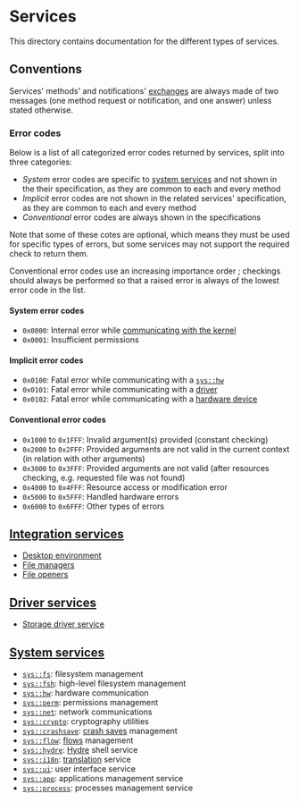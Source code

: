 # Services

This directory contains documentation for the different types of services.

## Conventions

Services' methods' and notifications' [exchanges](../kernel/ipc.md#exchanges-and-messages) are always made of two messages (one method request or notification, and one answer) unless stated otherwise.

### Error codes

Below is a list of all categorized error codes returned by services, split into three categories:

* _System_ error codes are specific to [system services](system/README.md) and not shown in the their specification, as they are common to each and every method
* _Implicit_ error codes are not shown in the related services' specification, as they are common to each and every method
* _Conventional_ error codes are always shown in the specifications


Note that some of these cotes are optional, which means they must be used for specific types of errors, but some services may not support the required check to return them.

Conventional error codes use an increasing importance order ; checkings should always be performed so that a raised error is always of the lowest error code in the list.

#### System error codes

- `0x0000`: Internal error while [communicating with the kernel](../kernel/kpc.md)
- `0x0001`: Insufficient permissions

#### Implicit error codes

- `0x0100`: Fatal error while communicating with a [`sys::hw`](system/hw.md)
- `0x0101`: Fatal error while communicating with a [driver](system/hw.md#drivers)
- `0x0102`: Fatal error while communicating with a [hardware device](../kernel/syscalls.md)

#### Conventional error codes

- `0x1000` to `0x1FFF`: Invalid argument(s) provided (constant checking)
- `0x2000` to `0x2FFF`: Provided arguments are not valid in the current context (in relation with other arguments)
- `0x3000` to `0x3FFF`: Provided arguments are not valid (after resources checking, e.g. requested file was not found)
- `0x4000` to `0x4FFF`: Resource access or modification error
- `0x5000` to `0x5FFF`: Handled hardware errors
- `0x6000` to `0x6FFF`: Other types of errors

## [Integration services](integration/README.md)

* [Desktop environment](integration/desktop-environments.md)
* [File managers](integration/file-managers.md)
* [File openers](integration/file-openers.md)

## [Driver services](drivers/README.md)

* [Storage driver service](drivers/storage.md)

## [System services](system/README.md)

* [`sys::fs`](system/fs.md): filesystem management
* [`sys::fsh`](system/fsh.md): high-level filesystem management
* [`sys::hw`](system/hw.md): hardware communication
* [`sys::perm`](system/perm.md): permissions management
* [`sys::net`](system/net.md): network communications
* [`sys::crypto`](system/crypto.md): cryptography utilities
* [`sys::crashsave`](system/crashsave.md): [crash saves](../../features/crash-saves.md) management
* [`sys::flow`](system/flow.md): [flows](..//filesystem.md#flows) management
* [`sys::hydre`](system/hydre.md): [Hydre](../shell.md) shell service
* [`sys::i18n`](system/i18n.md): [translation](../translations.md) service
* [`sys::ui`](system/ui.md): user interface service
* [`sys::app`](system/app.md): applications management service
* [`sys::process`](system/process.md): processes management service
